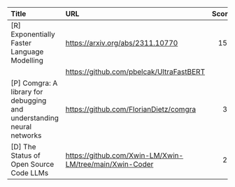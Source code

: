| Title                                                                 | URL                                                     |   Score | Date                |
|:----------------------------------------------------------------------|:--------------------------------------------------------|--------:|:--------------------|
| [R] Exponentially Faster Language Modelling                           | https://arxiv.org/abs/2311.10770                        |     152 | 2023-11-22 09:28:17 |
|                                                                       | https://github.com/pbelcak/UltraFastBERT                |         |                     |
| [P] Comgra: A library for debugging and understanding neural networks | https://github.com/FlorianDietz/comgra                  |      36 | 2023-11-23 16:01:56 |
| [D] The Status of Open Source Code LLMs                               | https://github.com/Xwin-LM/Xwin-LM/tree/main/Xwin-Coder |      28 | 2023-11-22 17:07:44 |